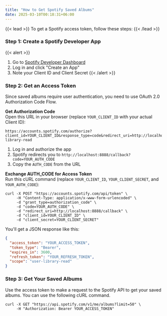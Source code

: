 ```yaml
---
title: "How to Get Spotify Saved Albums"
date: 2025-03-10T00:18:31+06:00
---
```


{{< lead >}}
To get a Spotify access token, follow these steps:
{{< /lead >}}

### Step 1: Create a Spotify Developer App

{{< alert >}}

1. Go to [Spotify Developer Dashboard](https://developer.spotify.com/dashboard)
2. Log in and click "Create an App"
3. Note your Client ID and Client Secret
   {{< /alert >}}

### Step 2: Get an Access Token

Since saved albums require user authentication, you need to use OAuth 2.0 Authorization Code Flow.

**Get Authorization Code**  
Open this URL in your browser (replace `YOUR_CLIENT_ID` with your actual Client ID):

```
https://accounts.spotify.com/authorize?client_id=YOUR_CLIENT_ID&response_type=code&redirect_uri=http://localhost:8080/callback&scope=user-library-read
```

1. Log in and authorize the app
2. Spotify redirects you to `http://localhost:8888/callback?code=YOUR_AUTH_CODE`
3. Copy the `AUTH_CODE` from the URL

**Exchange AUTH_CODE for Access Token**  
Run this cURL command (replace `YOUR_CLIENT_ID`, `YOUR_CLIENT_SECRET`, and `YOUR_AUTH_CODE`):

```shell
curl -X POST "https://accounts.spotify.com/api/token" \
     -H "Content-Type: application/x-www-form-urlencoded" \
     -d "grant_type=authorization_code" \
     -d "code=YOUR_AUTH_CODE" \
     -d "redirect_uri=http://localhost:8888/callback" \
     -d "client_id=YOUR_CLIENT_ID" \
     -d "client_secret=YOUR_CLIENT_SECRET"
```

You'll get a JSON response like this:

```json
{
  "access_token": "YOUR_ACCESS_TOKEN",
  "token_type": "Bearer",
  "expires_in": 3600,
  "refresh_token": "YOUR_REFRESH_TOKEN",
  "scope": "user-library-read"
}
```

### Step 3: Get Your Saved Albums

Use the access token to make a request to the Spotify API to get your saved albums. You can use the following cURL command.

```shell
curl -X GET "https://api.spotify.com/v1/me/albums?limit=50" \
     -H "Authorization: Bearer YOUR_ACCESS_TOKEN"
```
